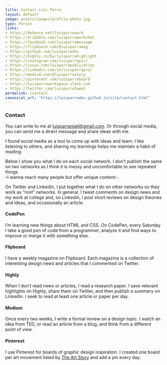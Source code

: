 ```yaml
---
title: Contact Luis Parra
layout: default
image: assets/images/profile-photo.jpg
type: Person
links:
- https://behance.net/luisparrawork
- https://dribbble.com/luisparraworkshot
- https://facebook.com/luisparramessage
- https://flipboard.com/@luisparramag
- https://github.com/luisparradev
- https://highly.co/by/luisparrahighlight
- https://instagram.com/luisparrapic/
- https://issuu.com/luisparrapublication
- https://linkedin.com/in/luisparrapro/
- https://medium.com/@luisparrastory
- https://pinterest.com/luisparraboard
- https://luisparraworkspace.slack.com
- https://twitter.com/luisparratweet
permalink: /contact
canonical_url: "https://luisparradev.github.io/site/contact.html"
---
```


<h3>Contact</h3>

<p>You can write to me at <a id="email-link" href="mailto:luisparramail@gmail.com" target="_top">luisparramail@gmail.com</a>. Or through social media, you can send me a direct message and share ideas with me.
</p>

<p>I found social media as a tool to come up with ideas and learn. I like listening to others, and sharing my  learnings helps me maintain a habit of reading.
</p>

<p>Below I show you what I do on each social network. I don’t publish the same on two networks as I think it is messy and uncomfortable to see repeated things<br/>–I wanna reach many people but offer unique content–.
</p>

<p>On Twitter and LinkedIn, I put together what I do on other networks so they work as “root” networks. In general, I tweet comments on design news and my work at college and, on LinkedIn, I post short reviews on design theories and ideas, and occasionally an article.
</p>

<h4>CodePen</h4>

<p>I’m learning new things about HTML and CSS. On CodePen, every Saturday I take a good <em>pen</em> of code from a programmer, analyze it and find ways to improve or merge it with something else.
</p>

<h4>Flipboard</h4>

<p>I have a weekly magazine on Flipboard. Each magazine is a collection of interesting design news and articles that I commented on Twitter.
</p>

<h4>Highly</h4>

<p>When I don’t read news or articles, I read a research paper. I save relevant highlights on Highly, share them on Twitter, and then publish a summary on LinkedIn. I seek to read at least one article or paper per day.
</p>

<h4>Medium</h4>

<p>Once every two weeks, I write a formal review on a design topic. I watch an idea from TED, or read an article from a blog, and think from a different point of view.
</p>

<h4>Pinterest</h4>

<p>I use Pinterest for boards of graphic design inspiration. I created one board per art movement listed by <a href="https://www.theartstory.org/section-movements.htm" target="_blank">The Art Story</a> and add a pin every day.
</p>
